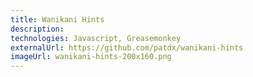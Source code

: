 ```yaml
---
title: Wanikani Hints
description:
technologies: Javascript, Greasemonkey
externalUrl: https://github.com/patdx/wanikani-hints
imageUrl: wanikani-hints-200x160.png
---
```

